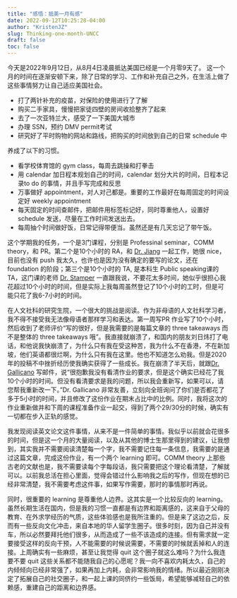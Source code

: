 ```yaml
---
title: "感悟：抵美一月有感"
date: 2022-09-12T10:25:28-04:00
author: "KristenJZ"
slug: Thinking-one-month-UNCC
draft: false
toc: false
---
```


今天是2022年9月12日，从8月4日凌晨抵达美国已经是一个月零9天了。 这一个月的时间在逐渐安顿下来，除了日常的学习、工作和补充自己之外，在生活上做了这些事情努力让自己适应美国社会。

- 打了两针补充的疫苗，对保险的使用进行了了解
- 购买二手家具，慢慢把家徒四壁的房间收拾整齐了起来
- 去了一次亚特兰大，感受了一下美国大城市
- 办理 SSN，预约 DMV permit考试
- 研究好了平时购物的网站和路线，把购买的时间放到自己的日常 schedule 中

养成了以下的习惯。

- 看学校体育馆的 gym class，每周去跳操和打拳击
- 用 calendar 加日程本规划自己的时间，calendar 划分大片的时间，日程本记录to do 的事情，并且手写完成和反思
- 万事做好 appointment，对人对己都是。重要的工作最好在每周固定的时间设定好 weekly appointment
- 每天固定的时间查邮件，把邮件用标签标记好，同时尊重他人，设置好 schedule 发送，尽量在工作时间发送出去。
-  每周抽个时间做好饭，日常记得带便当。虽然还是有几天忘记了带午饭。

这个学期我的任务，一个是3门课程，分别是 Professinal seminar，COMM theory，和 PR。第二个是10个小时的 RA，和 [Dr. Jiang](https://pages.charlotte.edu/min-jiang/) 一起工作，她很 nice，目前也没有 push 我太久，也许也是因为没有确定的要写的论文，还在 foundation 的阶段；第三个是10个小时的 TA, 是本科生 Public speaking课的 TA，这门课的老师 [Dr. Stamper](https://pages.charlotte.edu/brandy-stamper/) 一直跟我说，不要花太多时间，她似乎很担心我花超过10个小时的时间，但是实际上我每周虽然登记了10个小时的工时，但是可能只花了我6-7小时的时间。

在人文社科的研究生院，一个很大的挑战是阅读。作为非母语的人文社科学习者，我不得不接受我无法像母语者那样学习和表达。第一周写PR 作业写了10个小时，然后收到了老师评价“写的很好，但是我需要的是每篇文章的 three takeaways 而不是整体的 three takeaways 哦”。我直接就崩溃了，和国内的朋友刘日炜打了电话，和他说我快崩溃了，为什么只有我在受这种苦，我为什么不在香港，不在新加坡，他们英语都很烂啊，为什么只有我在这里。他也不知道怎么劝我。但是2020年的投稿不中挫折经历使我确实获得了一些成长。我在崩溃了半天后，就跟[Dr. Gallicano](https://pages.charlotte.edu/tgallica/) 写邮件，说“很抱歉我没有看清作业的要求，但是这个确实已经花了我10个小时的时间。但没有看清要求是我的问题，所以我会重新写，如果可以，请您帮我重新改一下。”Dr. Gallicano 非常友善，立刻向全班询问了你们是否都花了多于5小时的时间，并且修改了这份作业在期末占比中的比例。同时，我将这次的作业重新做并和下周的课程准备作业一起交，得到了两个29/30分的时候，确实有一切都在步入正轨的感觉。

我发现阅读英文论文这件事情，从来不是一件简单的事情。我似乎以前就会花很多的时间，但是这一个月的大量阅读，以及从其他的博士生那里得到的建议，让我想到，其实我并不需要阅读清楚每一个字，我不需要记住每一条信息，我需要的是通过这篇文章，完成这份作业，有一个两个 learning 即可。COMM theory 上那些古老的文献也是，我不需要读每个字每段话，我只需要把这个理论看清楚，了解就可以。以前我总活在担心里面，觉得会错过什么影响我之后的写作，但现在想的已经非常清楚，我不需要考虑这件事，如果写作需要，那时的事情那时再说。

同时，很重要的 learning 是尊重他人边界。这其实是一个比较反向的 learning。虽然长期生活在国内，但是我的习惯一直都是有边界和距离感的，这来自于父母的教育、在外求学经历的气质，这些体验感也是我所注重的。但是来了这边之后，反而有一些反向文化冲击，来自本地的华人留学生圈子。很多时刻，因为自己并没有车，所以必然要拜托他们很多，从而造成了一些不该造成的连接。但有需求就一定要接受这样的反向干预，人不能需要的时候说需要，不需要的时候就丢掉和人的连接。上周确实有一些麻烦，甚至让我觉得 quit 这个圈子就这么难吗？为什么我连要不要 quit 这些关系都不能随我自己的心愿呢？我一向不喜欢内耗太久，自己的内倾倾向已经非常强了，如果再加上内耗，会非常影响我的情绪。所以最近刚刚决定了拓展自己的社交圈子，和一起上课的同侪约一些饭局，希望能够减轻自己的依赖感，重建自己的距离和边界感。
